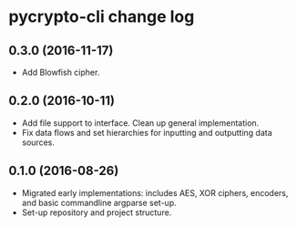 pycrypto-cli change log
=======================

0.3.0 (2016-11-17)
------------------
- Add Blowfish cipher.

0.2.0 (2016-10-11)
------------------
- Add file support to interface. Clean up general implementation.
- Fix data flows and set hierarchies for inputting and outputting data sources.

0.1.0 (2016-08-26)
------------------
- Migrated early implementations: includes AES, XOR ciphers, encoders, and basic commandline argparse set-up.
- Set-up repository and project structure.
